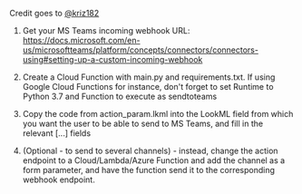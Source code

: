 Credit goes to [@kriz182](https://github.com/kriz182)

1) Get your MS Teams incoming webhook URL: https://docs.microsoft.com/en-us/microsoftteams/platform/concepts/connectors/connectors-using#setting-up-a-custom-incoming-webhook

2) Create a Cloud Function with main.py and requirements.txt. If using Google Cloud Functions for instance, don't forget to set Runtime to Python 3.7 and Function to execute as sendtoteams

3) Copy the code from action_param.lkml into the LookML field from which you want the user to be able to send to MS Teams, and fill in the relevant [...] fields

4) (Optional - to send to several channels) - instead, change the action endpoint to a Cloud/Lambda/Azure Function and add the channel as a form parameter, and have the function send it to the corresponding webhook endpoint.
